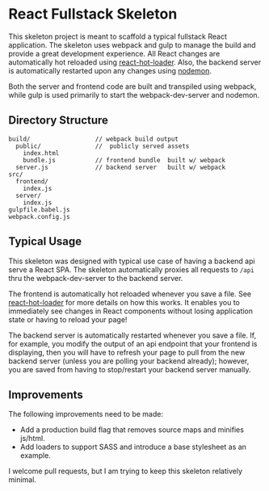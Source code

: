 React Fullstack Skeleton
========================

This skeleton project is meant to scaffold a typical fullstack React application.
The skeleton uses webpack and gulp to manage the build and provide a great
development experience. All React changes are automatically hot reloaded
using [react-hot-loader][1]. Also, the backend server is automatically
restarted upon any changes using [nodemon][2].

Both the server and frontend code are built and transpiled using webpack, while
gulp is used primarily to start the webpack-dev-server and nodemon.

## Directory Structure

```
build/                  // webpack build output
  public/               //  publicly served assets
    index.html
    bundle.js           // frontend bundle  built w/ webpack
  server.js             // backend server   built w/ webpack
src/
  frontend/
    index.js
  server/
    index.js
gulpfile.babel.js
webpack.config.js
```

## Typical Usage

This skeleton was designed with typical use case of having a backend api serve
a React SPA. The skeleton automatically proxies all requests to `/api` thru
the webpack-dev-server to the backend server.

The frontend is automatically hot reloaded whenever you save a file. See
[react-hot-loader][1] for more details on how this works. It enables you to
immediately see changes in React components without losing application state
or having to reload your page!

The backend server is automatically restarted whenever you save a file.
If, for example, you modify the output of an api endpoint that your frontend
is displaying, then you will have to refresh your page to pull from the new
backend server (unless you are polling your backend already); however, you
are saved from having to stop/restart your backend server manually.

## Improvements

The following improvements need to be made:

  * Add a production build flag that removes source maps and minifies js/html.
  * Add loaders to support SASS and introduce a base stylesheet as an example.

I welcome pull requests, but I am trying to keep this skeleton relatively minimal.

[1]: http://gaearon.github.io/react-hot-loader/
[2]: http://nodemon.io/